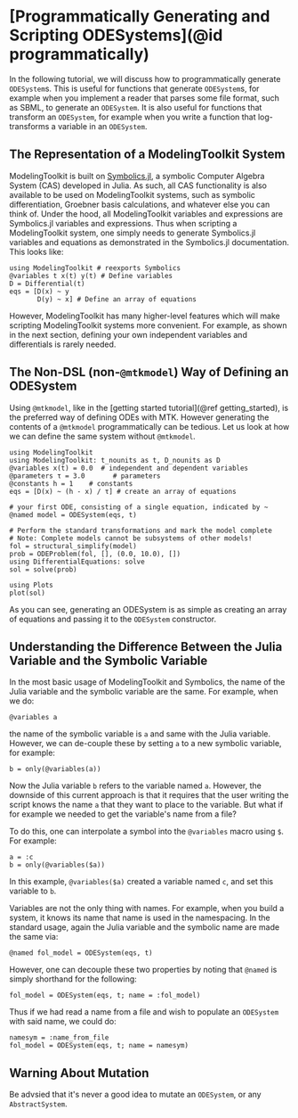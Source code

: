# [Programmatically Generating and Scripting ODESystems](@id programmatically)

In the following tutorial, we will discuss how to programmatically generate `ODESystem`s.
This is useful for functions that generate `ODESystem`s, for example
when you implement a reader that parses some file format, such as SBML, to generate an `ODESystem`.
It is also useful for functions that transform an `ODESystem`, for example
when you write a function that log-transforms a variable in an `ODESystem`.

## The Representation of a ModelingToolkit System

ModelingToolkit is built on [Symbolics.jl](https://symbolics.juliasymbolics.org/dev/),
a symbolic Computer Algebra System (CAS) developed in Julia. As such, all CAS functionality
is also available to be used on ModelingToolkit systems, such as symbolic differentiation, Groebner basis
calculations, and whatever else you can think of. Under the hood, all ModelingToolkit
variables and expressions are Symbolics.jl variables and expressions. Thus when scripting
a ModelingToolkit system, one simply needs to generate Symbolics.jl variables and equations
as demonstrated in the Symbolics.jl documentation. This looks like:

```@example scripting
using ModelingToolkit # reexports Symbolics
@variables t x(t) y(t) # Define variables
D = Differential(t)
eqs = [D(x) ~ y
       D(y) ~ x] # Define an array of equations
```

However, ModelingToolkit has many higher-level features which will make scripting ModelingToolkit systems more convenient.
For example, as shown in the next section, defining your own independent variables and differentials is rarely needed.

## The Non-DSL (non-`@mtkmodel`) Way of Defining an ODESystem

Using `@mtkmodel`, like in the [getting started tutorial](@ref getting_started),
is the preferred way of defining ODEs with MTK.
However generating the contents of a `@mtkmodel` programmatically can be tedious.
Let us look at how we can define the same system without `@mtkmodel`.

```@example scripting
using ModelingToolkit
using ModelingToolkit: t_nounits as t, D_nounits as D
@variables x(t) = 0.0  # independent and dependent variables
@parameters τ = 3.0       # parameters
@constants h = 1    # constants
eqs = [D(x) ~ (h - x) / τ] # create an array of equations

# your first ODE, consisting of a single equation, indicated by ~
@named model = ODESystem(eqs, t)

# Perform the standard transformations and mark the model complete
# Note: Complete models cannot be subsystems of other models!
fol = structural_simplify(model)
prob = ODEProblem(fol, [], (0.0, 10.0), [])
using DifferentialEquations: solve
sol = solve(prob)

using Plots
plot(sol)
```

As you can see, generating an ODESystem is as simple as creating an array of equations
and passing it to the `ODESystem` constructor.

## Understanding the Difference Between the Julia Variable and the Symbolic Variable

In the most basic usage of ModelingToolkit and Symbolics, the name of the Julia variable
and the symbolic variable are the same. For example, when we do:

```@example scripting
@variables a
```

the name of the symbolic variable is `a` and same with the Julia variable. However, we can
de-couple these by setting `a` to a new symbolic variable, for example:

```@example scripting
b = only(@variables(a))
```

Now the Julia variable `b` refers to the variable named `a`. However, the downside of this current
approach is that it requires that the user writing the script knows the name `a` that they want to
place to the variable. But what if for example we needed to get the variable's name from a file?

To do this, one can interpolate a symbol into the `@variables` macro using `$`. For example:

```@example scripting
a = :c
b = only(@variables($a))
```

In this example, `@variables($a)` created a variable named `c`, and set this variable to `b`.

Variables are not the only thing with names. For example, when you build a system, it knows its name
that name is used in the namespacing. In the standard usage, again the Julia variable and the
symbolic name are made the same via:

```@example scripting
@named fol_model = ODESystem(eqs, t)
```

However, one can decouple these two properties by noting that `@named` is simply shorthand for the
following:

```@example scripting
fol_model = ODESystem(eqs, t; name = :fol_model)
```

Thus if we had read a name from a file and wish to populate an `ODESystem` with said name, we could do:

```@example scripting
namesym = :name_from_file
fol_model = ODESystem(eqs, t; name = namesym)
```

## Warning About Mutation

Be advsied that it's never a good idea to mutate an `ODESystem`, or any `AbstractSystem`.
